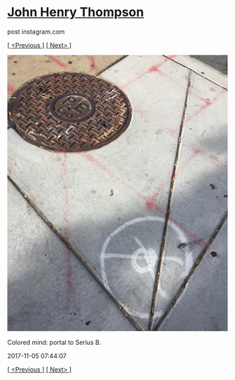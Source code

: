 # [John Henry Thompson](../README.md)
post instagram.com

[[ <Previous ]](2017-11-05-1.md) [[ Next> ]](2017-11-03-1.md)

[![](../media/2017-11-05/Colored-mind-portal-to-Serius-B.jpg)](../README.md)

Colored mind: portal to Serius B.

2017-11-05 07:44:07

[[ <Previous ]](2017-11-05-1.md) [[ Next> ]](2017-11-03-1.md)